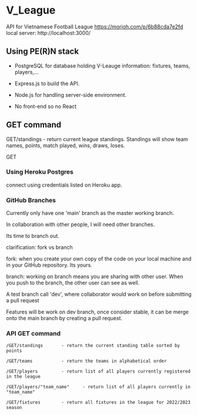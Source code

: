 # V_League
API for Vietnamese Football League
https://morioh.com/p/6b88cda7e2fd
local server: http://localhost:3000/


## Using PE(R)N stack

- PostgreSQL for database holding V-Leauge information: fixtures, teams, players,...

- Express.js to build the API.

- Node.js for handling server-side environment.

- No front-end so no React

## GET command
GET/standings - return current league standings. Standings will show team names, points, match played, wins, draws, loses.

GET

### Using Heroku Postgres
connect using credentials listed on Heroku app.


### GitHub Branches

Currently only have one 'main' branch as the master working branch.

In collaboration with other people, I will need other branches.

Its time to branch out.

clarification: fork vs branch

fork: when you create your own copy of the code on your local machine and in your GitHub repository. Its yours.

branch: working on branch means you are sharing with other user. When you push to the branch, the other user can see as well.

A test branch call 'dev', where collaborator would work on before submitting a pull request

Features will be work on dev branch, once consider stable, it can be merge onto the main branch by creating a pull request. 

### API GET command

    /GET/standings       - return the current standing table sorted by points

    /GET/teams           - return the teams in alphabetical order

    /GET/players         - return list of all players currently registered in the league

    /GET/players/"team_name"     - return list of all players currently in "team_name"

    /GET/fixtures        - return all fixtures in the league for 2022/2023 season

    




